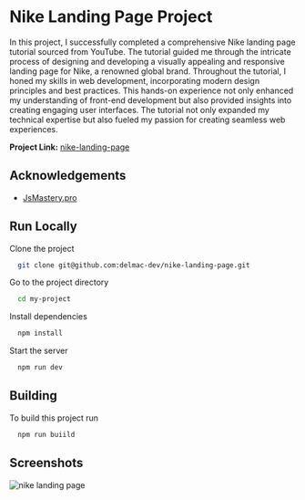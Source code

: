 
# Nike Landing Page Project

In this project, I successfully completed a comprehensive Nike landing page tutorial sourced from YouTube. The tutorial guided me through the intricate process of designing and developing a visually appealing and responsive landing page for Nike, a renowned global brand. Throughout the tutorial, I honed my skills in web development, incorporating modern design principles and best practices. This hands-on experience not only enhanced my understanding of front-end development but also provided insights into creating engaging user interfaces. The tutorial not only expanded my technical expertise but also fueled my passion for creating seamless web experiences.

**Project Link:** [nike-landing-page](https://nike-land-page.web.app/)




## Acknowledgements

 - [JsMastery.pro](https://www.jsmastery.pro/)



## Run Locally

Clone the project

```bash
  git clone git@github.com:delmac-dev/nike-landing-page.git
```

Go to the project directory

```bash
  cd my-project
```

Install dependencies

```bash
  npm install
```

Start the server

```bash
  npm run dev
```


## Building

To build this project run

```bash
  npm run buiild
```


## Screenshots

![nike landing page](https://github.com/delmac-dev/nike-landing-page/assets/136045782/4767a507-5f5e-43bf-8ab6-41c39fac466d)


